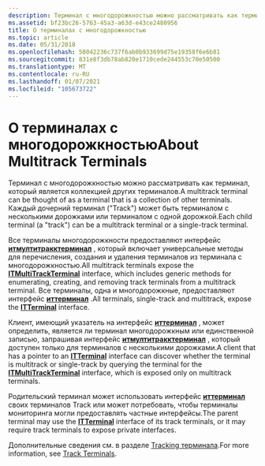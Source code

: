 ```yaml
---
description: Терминал с многодорожкностью можно рассматривать как терминал, который является коллекцией других терминалов. Каждый дочерний терминал (a &\# 0034; track&\# 0034;) может быть терминалом с несколькими дорожками или терминалом с одной дорожкой.
ms.assetid: bf23bc26-5763-45a3-a63d-e43ce2480956
title: О терминалах с многодорожкностью
ms.topic: article
ms.date: 05/31/2018
ms.openlocfilehash: 58042236c737f6ab0b933699d75e19358f6e6b81
ms.sourcegitcommit: 831e8f3db78ab820e1710cede244553c70e50500
ms.translationtype: MT
ms.contentlocale: ru-RU
ms.lasthandoff: 01/07/2021
ms.locfileid: "105673722"
---
```

# <a name="about-multitrack-terminals"></a><span data-ttu-id="0a9fe-104">О терминалах с многодорожкностью</span><span class="sxs-lookup"><span data-stu-id="0a9fe-104">About Multitrack Terminals</span></span>

<span data-ttu-id="0a9fe-105">Терминал с многодорожкностью можно рассматривать как терминал, который является коллекцией других терминалов.</span><span class="sxs-lookup"><span data-stu-id="0a9fe-105">A multitrack terminal can be thought of as a terminal that is a collection of other terminals.</span></span> <span data-ttu-id="0a9fe-106">Каждый дочерний терминал ("Track") может быть терминалом с несколькими дорожками или терминалом с одной дорожкой.</span><span class="sxs-lookup"><span data-stu-id="0a9fe-106">Each child terminal (a "track") can be a multitrack terminal or a single-track terminal.</span></span>

<span data-ttu-id="0a9fe-107">Все терминалы многодорожкности предоставляют интерфейс [**итмултитракктерминал**](/windows/desktop/api/tapi3if/nn-tapi3if-itmultitrackterminal) , который включает универсальные методы для перечисления, создания и удаления терминалов из терминала с многодорожкностью.</span><span class="sxs-lookup"><span data-stu-id="0a9fe-107">All multitrack terminals expose the [**ITMultiTrackTerminal**](/windows/desktop/api/tapi3if/nn-tapi3if-itmultitrackterminal) interface, which includes generic methods for enumerating, creating, and removing track terminals from a multitrack terminal.</span></span> <span data-ttu-id="0a9fe-108">Все терминалы, одна и многодорожкные, предоставляют интерфейс [**иттерминал**](/windows/win32/api/tapi3if/nn-tapi3if-itterminal) .</span><span class="sxs-lookup"><span data-stu-id="0a9fe-108">All terminals, single-track and multitrack, expose the [**ITTerminal**](/windows/win32/api/tapi3if/nn-tapi3if-itterminal) interface.</span></span>

<span data-ttu-id="0a9fe-109">Клиент, имеющий указатель на интерфейс [**иттерминал**](/windows/win32/api/tapi3if/nn-tapi3if-itterminal) , может определить, является ли терминал многодорожкным или единственной записью, запрашивая интерфейс [**итмултитракктерминал**](/windows/desktop/api/tapi3if/nn-tapi3if-itmultitrackterminal) , который доступен только для терминалов с несколькими дорожками.</span><span class="sxs-lookup"><span data-stu-id="0a9fe-109">A client that has a pointer to an [**ITTerminal**](/windows/win32/api/tapi3if/nn-tapi3if-itterminal) interface can discover whether the terminal is multitrack or single-track by querying the terminal for the [**ITMultiTrackTerminal**](/windows/desktop/api/tapi3if/nn-tapi3if-itmultitrackterminal) interface, which is exposed only on multitrack terminals.</span></span>

<span data-ttu-id="0a9fe-110">Родительский терминал может использовать интерфейс [**иттерминал**](/windows/win32/api/tapi3if/nn-tapi3if-itterminal) своих терминалов Track или может потребовать, чтобы терминалы мониторинга могли предоставлять частные интерфейсы.</span><span class="sxs-lookup"><span data-stu-id="0a9fe-110">The parent terminal may use the [**ITTerminal**](/windows/win32/api/tapi3if/nn-tapi3if-itterminal) interface of its track terminals, or it may require track terminals to expose private interfaces.</span></span>

<span data-ttu-id="0a9fe-111">Дополнительные сведения см. в разделе [Tracking терминала](track-terminals.md).</span><span class="sxs-lookup"><span data-stu-id="0a9fe-111">For more information, see [Track Terminals](track-terminals.md).</span></span>

 

 
